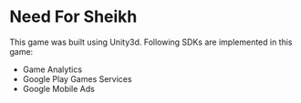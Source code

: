 # Need For Sheikh

This game was built using Unity3d.
Following SDKs are implemented in this game:
- Game Analytics
- Google Play Games Services
- Google Mobile Ads
